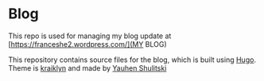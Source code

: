 # Blog
This repo is used for managing my blog update at
[https://franceshe2.wordpress.com/](MY BLOG)

This repository contains source files for the blog, which is built using [Hugo](https://gohugo.io). Theme is [kraiklyn](https://github.com/jsnjack/kraiklyn) 
and made by [Yauhen Shulitski](https://github.com/jsnjack)

